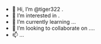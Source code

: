 - 👋 Hi, I’m @tiger322 .
- 👀 I’m interested in .
- 🌱 I’m currently learning ...
- 💞️ I’m looking to collaborate on ....
- 📫 ...
<!---
tiger322/tiger322 is a ✨ special ✨ repository because its `README.md` (this file) appears on your GitHub profile.
You can click the Preview link to take a look at your changes.
--->
